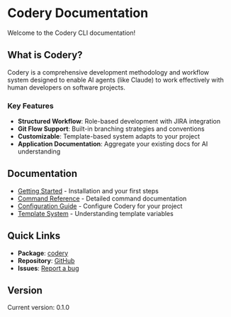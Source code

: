# Codery Documentation

Welcome to the Codery CLI documentation!

## What is Codery?

Codery is a comprehensive development methodology and workflow system designed to enable AI agents (like Claude) to work effectively with human developers on software projects.

### Key Features

- **Structured Workflow**: Role-based development with JIRA integration
- **Git Flow Support**: Built-in branching strategies and conventions
- **Customizable**: Template-based system adapts to your project
- **Application Documentation**: Aggregate your existing docs for AI understanding

## Documentation

- [Getting Started](./getting-started.md) - Installation and your first steps
- [Command Reference](./commands.md) - Detailed command documentation
- [Configuration Guide](./configuration.md) - Configure Codery for your project
- [Template System](./templates.md) - Understanding template variables

## Quick Links

- **Package**: [codery](https://www.npmjs.com/package/codery)
- **Repository**: [GitHub](https://github.com/turalnovruzov/codery)
- **Issues**: [Report a bug](https://github.com/turalnovruzov/codery/issues)

## Version

Current version: 0.1.0